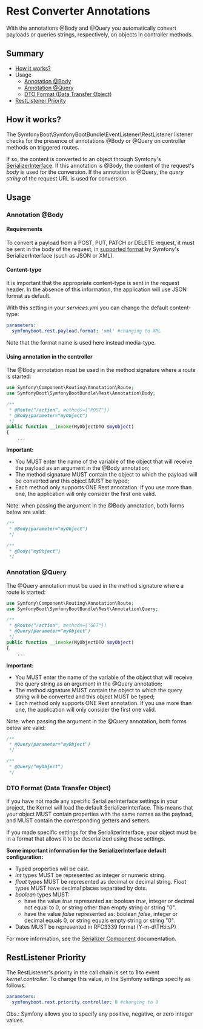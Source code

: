 # Rest Converter Annotations

With the annotations @Body and @Query you automatically convert payloads or queries strings,
respectively, on objects in controller methods.

## Summary

- [How it works?](#how-it-works)
- Usage
    - [Annotation @Body](#annotation-body)
    - [Annotation @Query](#annotation-query)
    - [DTO Format (Data Transfer Object)](#dto-format-data-transfer-object)
- [RestListener Priority](#restlistener-priority)

## How it works?

The SymfonyBoot\SymfonyBootBundle\EventListener\RestListener listener checks for the presence of annotations
@Body or @Query on controller methods on triggered routes.

If so, the content is converted to an object through Symfony's [SerializerInterface](https://symfony.com/doc/current/components/serializer.html).
If this annotation is @Body, the content of the request's *body* is used for the conversion. If the annotation is @Query,
the *query string* of the request URL is used for conversion.

## Usage

### Annotation @Body

#### Requirements

To convert a payload from a POST, PUT, PATCH or DELETE request, it must be sent in the body of the request, 
in [supported format](https://symfony.com/doc/current/serializer.html#adding-normalizers-and-encoders) by Symfony's
SerializerInterface (such as JSON or XML).

#### Content-type

It is important that the appropriate content-type is sent in the request header.
In the absence of this information, the application will use JSON format as default.

With this setting in your *services.yml* you can change the default content-type:

```yaml
parameters:
  symfonyboot.rest.payload.format: 'xml' #changing to XML
```

Note that the format name is used here instead media-type.

#### Using annotation in the controller

The @Body annotation must be used in the method signature where a route is started:

```php
use Symfony\Component\Routing\Annotation\Route;
use SymfonyBoot\SymfonyBootBundle\Rest\Annotation\Body;

/**
 * @Route("/action", methods={"POST"})
 * @Body(parameter="myObject") 
 */
public function __invoke(MyObjectDTO $myObject) 
{ 
    ...
```

**Important:**
- You MUST enter the name of the variable of the object that will receive the payload as an argument in the @Body annotation;
- The method signature MUST contain the object to which the payload will be converted and this object MUST be typed;
- Each method only supports ONE Rest annotation. If you use more than one, the application will only consider the first one valid.

Note: when passing the argument in the @Body annotation, both forms below are valid:

```php
/**
 * @Body(parameter="myObject") 
 */

/**
 * @Body("myObject") 
 */
```

### Annotation @Query

The @Query annotation must be used in the method signature where a route is started:

```php
use Symfony\Component\Routing\Annotation\Route;
use SymfonyBoot\SymfonyBootBundle\Rest\Annotation\Query;

/**
 * @Route("/action", methods={"GET"})
 * @Query(parameter="myObject") 
 */
public function __invoke(MyObjectDTO $myObject) 
{ 
    ...
```

**Important:**
- You MUST enter the name of the variable of the object that will receive the query string as an argument in the @Query annotation;
- The method signature MUST contain the object to which the query string will be converted and this object MUST be typed;
- Each method only supports ONE Rest annotation. If you use more than one, the application will only consider the first one valid.

Note: when passing the argument in the @Query annotation, both forms below are valid:

```php
/**
 * @Query(parameter="myObject") 
 */

/**
 * @Query("myObject") 
 */
```

### DTO Format (Data Transfer Object)

If you have not made any specific SerializerInterface settings in your project, the Kernel will load the default SerializerInterface. 
This means that your object MUST contain properties with the same names as the payload, and MUST contain the corresponding getters and setters.

If you made specific settings for the SerializerInterface, your object must be in a format that allows it to be deserialized using these settings.

**Some important information for the SerializerInterface default configuration:**
- Typed properties will be cast.
- *int* types MUST be represented as integer or numeric string.
- *float* types MUST be represented as decimal or decimal string. *Float* types MUST have decimal places separated by dots.
- *boolean* types MUST:
    - have the value *true* represented as: boolean *true*, integer or decimal not equal to 0, or string other than empty string or string "0".
    - have the value *false* represented as: boolean *false*, integer or decimal equals 0, or string equals empty string or string "0".
- Dates MUST be represented in RFC3339 format (Y-m-d\TH:i:sP)

For more information, see the  [Serializer Component](https://symfony.com/doc/current/components/serializer.html) documentation.

## RestListener Priority

The RestListener's priority in the call chain is set to **1** to event *kernel.controller*.
To change this value, in the Symfony settings specify as follows:

```yaml
parameters:
  symfonyboot.rest.priority.controller: 0 #changing to 0
```

Obs.: Symfony allows you to specify any positive, negative, or zero integer values.
